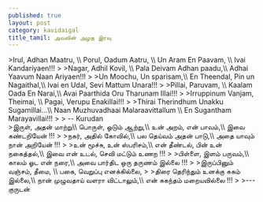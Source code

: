 ```yaml
---
published: true
layout: post
category: kavidaigal
title_tamil: அவவின் அழகு இரவு
---
```





<div id="english-poem">
>Irul, Adhan Maatru, \\
Porul, Oadum Aatru, \\
Un Aram En Paavam, \\
Ivai Kandariyaen!!! 
>
>Nagar, Adhil Kovil, \\
Pala Deivam Adhan paadu,\\
Adhai Yaavum Naan Ariyaen!!! 
>
>Un Moochu, Un sparisam,\\
En Theendal, Pin un Nagaithal,\\
Ivai en Udal, Sevi Mattum Unara!!!
>
>Pillai, Paruvam, \\
Kaalam Oada En Narai,\\
Avai Paarthida Oru Tharunam Illai!!!
>
>Irruppinum Vanjam, Theimai, \\
Pagai, Verupu Enakillai!!!
>
>Thirai Therindhum Unakku Sugamillai...\\
Naan Muzhuvadhaai Malaraavittallum \\
En Sugantham Marayavillai!!!
>
> -- Kurudan
</div>
<div id="tamil-poem">
>இருள், அதன் மாற்று\\
பொருள், ஓடும் ஆற்று,\\
உன் அறம், என் பாவம்,\\
இவை கண்டறியேன் !!!
>
>நகர், அதில் கோவில்,\\
பல தெய்வம் அதன் பாடு,\\
அதை யாவும் நான் அறியேன் !!!
>
>உன் மூச்சு, உன் ஸ்பரிசம்,\\
என் தீண்டல், பின் உன் நகைத்தல்,\\
இவை என் உடல், செவி மட்டும் உணற !!!
>
>பிள்ளை, இளம் பருவம்,\\
காலம் ஓட என் நரை,\\
அவை பார்திட ஒரு தருணம் இல்லை !!!
>
>இருப்பினும் வஞ்சம், தீமை, \\
பகை, வெறுப்பு எனக்கில்லை,
>
>திரை தெரிந்தும் உனக்கு சுகம் இல்லை,\\
நான் முழுவதாய் வளரா விட்டாலும்,\\
என் சுகந்தம் மறையவில்லை !!!
>
>--- குருடன்
 </div>
